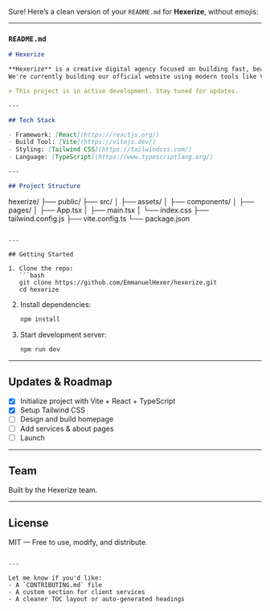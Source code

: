 Sure! Here’s a clean version of your `README.md` for **Hexerize**, without emojis:

---

### `README.md`

```markdown
# Hexerize

**Hexerize** is a creative digital agency focused on building fast, beautiful, and scalable web experiences.  
We're currently building our official website using modern tools like Vite, React, TypeScript, and Tailwind CSS.

> This project is in active development. Stay tuned for updates.

---

## Tech Stack

- Framework: [React](https://reactjs.org/)
- Build Tool: [Vite](https://vitejs.dev/)
- Styling: [Tailwind CSS](https://tailwindcss.com/)
- Language: [TypeScript](https://www.typescriptlang.org/)

---

## Project Structure

```

hexerize/
├── public/
├── src/
│   ├── assets/
│   ├── components/
│   ├── pages/
│   ├── App.tsx
│   ├── main.tsx
│   └── index.css
├── tailwind.config.js
├── vite.config.ts
└── package.json

````

---

## Getting Started

1. Clone the repo:
   ```bash
   git clone https://github.com/EmmanuelHexer/hexerize.git
   cd hexerize
````

2. Install dependencies:

   ```bash
   npm install
   ```

3. Start development server:

   ```bash
   npm run dev
   ```

---

## Updates & Roadmap

* [x] Initialize project with Vite + React + TypeScript
* [x] Setup Tailwind CSS
* [ ] Design and build homepage
* [ ] Add services & about pages
* [ ] Launch

---

## Team

Built by the Hexerize team.

---

## License

MIT — Free to use, modify, and distribute.

```

---

Let me know if you'd like:
- A `CONTRIBUTING.md` file
- A custom section for client services
- A cleaner TOC layout or auto-generated headings
```
